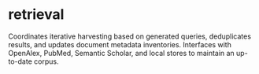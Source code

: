 # retrieval

Coordinates iterative harvesting based on generated queries, deduplicates results, and updates document metadata inventories. Interfaces with OpenAlex, PubMed, Semantic Scholar, and local stores to maintain an up-to-date corpus.
